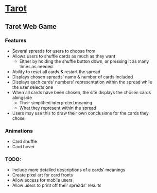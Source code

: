 # [Tarot](https://keighly.ca/projects/tarot/index.html)
## Tarot Web Game


### Features

  - Several spreads for users to choose from
  - Allows users to shuffle cards as much as they want
      - Either by holding the shuffle button down, or pressing it as many times as needed
  - Ability to reset all cards & restart the spread
  - Displays chosen spreads' name & number of cards included
  - Displays each cards' numbers' representation within the spread while the user selects one
  - When all cards have been chosen, the site displays the chosen cards alongside
      - Their simplified interpreted meaning
      - What they represent within the spread
  - Users may use this to draw their own conclusions for the cards they chose

### Animations

  - Card shuffle
  - Card hover




### TODO:

  - Include more detailed descriptions of a cards' meanings
  - Create pixel art for card fronts
  - Allow access for mobile users
  - Allow users to print off their spreads' results
